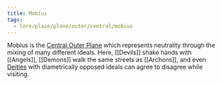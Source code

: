```yaml
---
title: Mobius
tags:
  - lore/place/plane/outer/central/mobius
---
```


Mobius is the [Central Outer Plane](index.md) which represents neutrality through the mixing of many different ideals. Here, [[Devils]] shake hands with [[Angels]], [[Demons]] walk the same streets as [[Archons]], and even [Deities](../../../../creature/unique/deity/index.md) with diametrically opposed ideals can agree to disagree while visiting.


